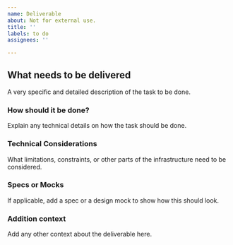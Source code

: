 ```yaml
---
name: Deliverable
about: Not for external use.
title: ''
labels: to do
assignees: ''

---
```


## What needs to be delivered
A very specific and detailed description of the task to be done.


### How should it be done?
Explain any technical details on how the task should be done.


### Technical Considerations
What limitations, constraints, or other parts of the infrastructure need to be considered.


### Specs or Mocks 
If applicable, add a spec or a design mock to show how this should look.


### Addition context
Add any other context about the deliverable here.
